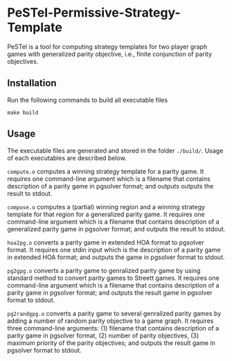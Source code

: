 # PeSTel-**Pe**rmissive-**S**trategy-**Te**mp**l**ate

PeSTel is a tool for computing strategy templates for two player graph games with generalized parity objective, i.e., finite conjunction of parity objectives.

## Installation

Run the following commands to build all executable files

```
make build
```

## Usage
The executable files are generated and stored in the folder `./build/`. Usage of each executables are described below.

`compute.o` computes a winning strategy template for a parity game. It requires one command-line argument which is a filename that contains description of a parity game in pgsolver format; and outputs outputs the result to stdout.

`compose.o` computes a (partial) winning region and a winning strategy template for that region for a generalized parity game. It requires one command-line argument which is a filename that contains description of a generalized parity game in pgsolver format; and outputs the result to stdout.

`hoa2pg.o` converts a parity game in extended HOA format to pgsolver format. It requires one stdin input which is the description of a parity game in extended HOA format; and outputs the game in pgsolver format to stdout.

`pg2gpg.o` converts a parity game to genralized parity game by using standard method to convert parity games to Streett games. It requires one command-line argument which is a filename that contains description of a parity game in pgsolver format; and outputs the result game in pgsolver format to stdout.

`pg2randgpg.o` converts a parity game to several genralized parity games by adding a number of random parity objective to a game graph. It requires three command-line arguments: (1) filename that contains description of a parity game in pgsolver format, (2) number of parity objectives, (3) maximum priority of the parity objectives; and outputs the result game in pgsolver format to stdout.
